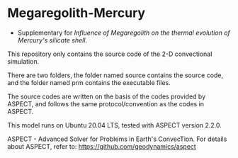 # Megaregolith-Mercury
* Supplementary for *Influence of Megaregolith on the thermal evolution of Mercury's silicate shell*.  
  
This repository only contains the source code of the 2-D convectional simulation. 

There are two folders, the folder named source contains the source code, and the folder named prm contains the executable files.

The source codes are written on the basis of the codes provided by ASPECT, and follows the same protocol/convention as the codes in ASPECT.
  
This model runs on Ubuntu 20.04 LTS, tested with ASPECT version 2.2.0.
  
ASPECT - Advanced Solver for Problems in Earth's ConvecTion. For details about ASPECT, refer to: https://github.com/geodynamics/aspect
